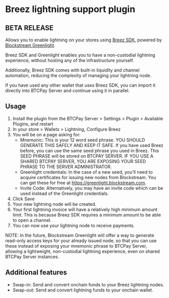 # Breez lightning support plugin

## BETA RELEASE

Allows you to enable lightning on your stores using [Breez SDK](https://breez.technology/sdk/), powered by [Blockstream Greenlight](https://blockstream.com/lightning/greenlight/).

Breez SDK and Greenlight enables you to have a non-custodial lightning experience, without hosting any of the infrastructure yourself.

Additionally, Breez SDK comes with built-in liquidity and channel automation, reducing the complexity of managing your lightning node.

If you have used any other wallet that uses Breez SDK, you can import it directly into BTCPay Server and continue using it in parallel.

## Usage

1. Install the plugin from the BTCPay Server > Settings > Plugin > Available Plugins, and restart
2. In your store > Wallets > Lightning, Configure Breez
3. You will be on a page asking for:
   - Mnemonic: This is your 12 word seed phrase. YOU SHOULD GENERATE THIS SAFELY AND KEEP IT SAFE. If you have used Breez before, you can use the same seed phrase you used in Breez. This SEED PHRASE will be stored on BTCPAY SERVER.  IF YOU USE A SHARED BTCPAY SERVER, YOU ARE EXPOSING YOUR SEED PHRASE TO THE SERVER ADMINISTRATOR.
   - Greenlight credentials: In the case of a new seed, you'll need to acquire certificates for issuing new nodes from Blockstream. You can get these for free at https://greenlight.blockstream.com.
   - Invite Code: Alternatively, you may have an invite code which can be used instead of the Greenlight credentials.
4. Click Save
5. Your new lightning node will be created.
6. Your first lightning invoice will have a relatively high minimum amount limit. This is because Breez SDK requires a minimum amount to be able to open a channel.
7. You can now use your lightning node to receive payments.

NOTE: In the future, Blockstream Greenlight will offer a way to generate read-only access keys for your already issued node, so that you can use these instead of exposing your mnemonic phrase to BTCPay Server, allowing a lightweight, non-custodial lightning experience, even on shared BTCPay Server instances.

## Additional features

* Swap-in: Send and convert onchain funds to your Breez lightning nodes.
* Swap-out: Send and convert lightning funds to your onchain wallet.
